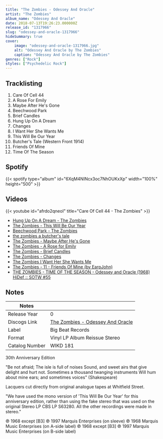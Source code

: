 ```yaml
---
title: "The Zombies - Odessey And Oracle"
artist: "The Zombies"
album_name: "Odessey And Oracle"
date: 2018-07-13T19:26:23.000000Z
release_id: "1317966"
slug: "odessey-and-oracle-1317966"
hideSummary: true
cover:
    image: "odessey-and-oracle-1317966.jpg"
    alt: "Odessey And Oracle by The Zombies"
    caption: "Odessey And Oracle by The Zombies"
genres: ["Rock"]
styles: ["Psychedelic Rock"]
---
```


## Tracklisting
1. Care Of Cell 44
2. A Rose For Emily
3. Maybe After He's Gone
4. Beechwood Park
5. Brief Candles
6. Hung Up On A Dream
7. Changes
8. I Want Her She Wants Me
9. This Will Be Our Year
10. Butcher's Tale (Western Front 1914)
11. Friends Of Mine
12. Time Of The Season


## Spotify
{{< spotify type="album" id="6XqM4NINcx3oc7NhOUKxXp" width="100%" height="500" >}}



## Videos
{{< youtube id="afrdo2qneoI" title="Care Of Cell 44 - The Zombies" >}}
- [Hung Up On A Dream - The Zombies](https://www.youtube.com/watch?v=8XOd6Uajh-4)
- [The Zombies - This Will Be Our Year](https://www.youtube.com/watch?v=kI2lTwY0Jx8)
- [Beechwood Park - The Zombies](https://www.youtube.com/watch?v=ia2-Bu-2LMA)
- [the zombies a butcher's tale](https://www.youtube.com/watch?v=zMhemzN7sTc)
- [The Zombies - Maybe After He's Gone](https://www.youtube.com/watch?v=0N-FRiu84P8)
- [The Zombies - A Rose for Emily](https://www.youtube.com/watch?v=wt2vQkUmpzg)
- [The Zombies - Brief Candles](https://www.youtube.com/watch?v=vnu8H0x4l60)
- [The Zombies - Changes](https://www.youtube.com/watch?v=LHYgpenY0D8)
- [The Zombies   I Want Her She Wants Me](https://www.youtube.com/watch?v=nnTVhidB4z8)
- [The Zombies - 11 - Friends Of Mine (by EarpJohn)](https://www.youtube.com/watch?v=vIJteHQPGr4)
- [THE ZOMBIES - TIME OF THE SEASON - Odessey and Oracle (1968) HiDef :: SOTW #55](https://www.youtube.com/watch?v=-Gf7ettG5Y8)

## Notes
| Notes          |             |
| ---------------| ----------- |
| Release Year   | 0 |
| Discogs Link   | [The Zombies - Odessey And Oracle](https://www.discogs.com/release/1317966-The-Zombies-Odessey-And-Oracle) |
| Label          | Big Beat Records |
| Format         | Vinyl LP Album Reissue Stereo |
| Catalog Number | WIKD 181 |

30th Anniversary Edition

"Be not afraid;
The isle is full of noises
Sound, and sweet airs that give delight and hurt not.
Sometimes a thousand twanging instruments
Will hum about mine ears; and sometimes voices"
(Shakespeare)

Lacquers cut directly from original analogue tapes at Whitfield Street.

"We have used the mono version of 'This Will Be Our Year' for this anniversary edition, rather than using the fake stereo that was used on the original Stereo LP CBS LP S63280. All the other recordings were made in stereo."

℗ 1968 except [B3] ℗ 1997 Marquis Enterprises (on sleeve)
℗ 1968 Marquis Music Enterprises (on A-side label)
℗ 1968 except [B3] ℗ 1997 Marquis Music Enterprises (on B-side label)
